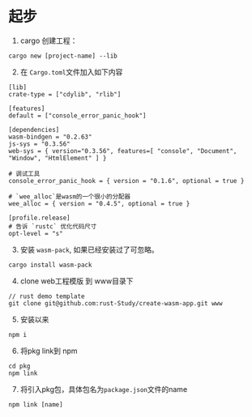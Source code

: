 # 起步

1. cargo 创建工程：
```dotnetcli
cargo new [project-name] --lib
```

2. 在 `Cargo.toml`文件加入如下内容
```dotnetcli
[lib]
crate-type = ["cdylib", "rlib"]

[features]
default = ["console_error_panic_hook"]

[dependencies]
wasm-bindgen = "0.2.63"
js-sys = "0.3.56"
web-sys = { version="0.3.56", features=[ "console", "Document", "Window", "HtmlElement" ] }

# 调试工具
console_error_panic_hook = { version = "0.1.6", optional = true }

# `wee_alloc`是wasm的一个很小的分配器
wee_alloc = { version = "0.4.5", optional = true }

[profile.release]
# 告诉 `rustc` 优化代码尺寸
opt-level = "s"
```

3. 安装 `wasm-pack`, 如果已经安装过了可忽略。
```dotnetcli
cargo install wasm-pack
```

4. clone web工程模版 到 www目录下
```dotnetcli
// rust demo template
git clone git@github.com:rust-Study/create-wasm-app.git www
```

5. 安装以来
```dotnetcli
npm i
```

6. 将pkg link到 npm
```dotnetcli
cd pkg
npm link
```

7. 将引入pkg包，具体包名为`package.json`文件的name
```dotnetcli
npm link [name]
```
